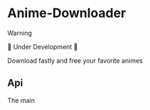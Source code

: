 # Anime-Downloader

> [!WARNING]
> 
> 🚧 Under Development 🚧     

 Download fastly and free your favorite animes

## Api
The main
